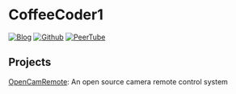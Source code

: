 # CoffeeCoder1
[![Blog](https://img.shields.io/badge/Blog-Apollo%20Tech%20Corner-brightgreen?style=flat-square)](/Apollo-Tech-Corner) [![Github](https://img.shields.io/badge/Github-CoffeeCoder1-lightgrey?style=flat-square&logo=github)](https://github.com/CoffeeCoder1) [![PeerTube](https://img.shields.io/badge/PeerTube-coffeecoder1%40diode.zone-orange?style=flat-square&logo=peertube)](https://diode.zone/a/coffeecoder1)

## Projects
[OpenCamRemote](https://the-industries.github.io/OpenCamRemote/): An open source camera remote control system
